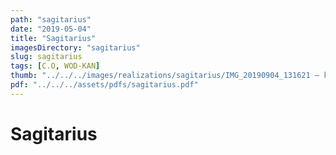 ```yaml
---
path: "sagitarius"
date: "2019-05-04"
title: "Sagitarius"
imagesDirectory: "sagitarius"
slug: sagitarius
tags: [C.O, WOD-KAN]
thumb: "../../../images/realizations/sagitarius/IMG_20190904_131621 — kopia.jpg"
pdf: "../../../assets/pdfs/sagitarius.pdf"
---
```


# Sagitarius
